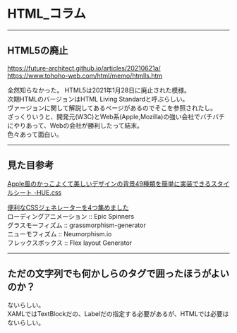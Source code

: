 # HTML_コラム

---

## HTML5の廃止

<https://future-architect.github.io/articles/20210621a/>  
<https://www.tohoho-web.com/html/memo/htmlls.htm>  

全然知らなかった。
HTML5は2021年1月28日に廃止された模様。  
次期HTMLのバージョンはHTML Living Standardと呼ぶらしい。  
ヴァージョンに関して解説してあるページがあるのでそこを参照されたし。  
ざっくりいうと、開発元(W3C)とWeb系(Apple,Mozilla)の強い会社でバチバチにやりあって、Webの会社が勝利したって結末。  
色々あって面白い。  

---

## 見た目参考

[Apple風のかっこよくて美しいデザインの背景49種類を簡単に実装できるスタイルシート -HUE.css](https://coliss.com/articles/build-websites/operation/css/gradient-background-hue-css.html)  

[便利なCSSジェネレーターを4つ集めました](https://twitter.com/mndgn_y/status/1471465529571672065)  
ローディングアニメーション :: Epic Spinners  
グラスモーフィズム :: grassmorphism-generator  
ニューモフィズム :: Neumorphism.io  
フレックスボックス :: Flex layout Generator  

---

## ただの文字列でも何かしらのタグで囲ったほうがよいのか？

ないらしい。  
XAMLではTextBlockだの、Labelだの指定する必要があるが、HTMLでは必要はないらしい。  
